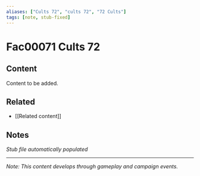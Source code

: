 ```yaml
---
aliases: ["Cults 72", "cults 72", "72 Cults"]
tags: [note, stub-fixed]
---
```


# Fac00071 Cults 72

## Content
Content to be added.

## Related
- [[Related content]]

## Notes
*Stub file automatically populated*

---
*Note: This content develops through gameplay and campaign events.*